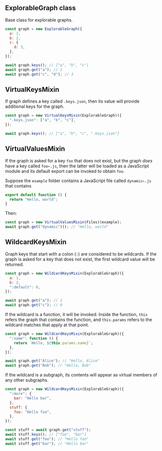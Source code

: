 ## ExplorableGraph class

Base class for explorable graphs.

```js
const graph = new ExplorableGraph({
  a: 1,
  b: 2,
  c: {
    d: 3,
  },
});

await graph.keys(); // ["a", "b", "c"]
await graph.get("a"); // 1
await graph.get("c", "d"); // 3
```

## VirtualKeysMixin

If graph defines a key called `.keys.json`, then its value will provide additional keys for the graph.

```js
const graph = new VirtualKeysMixin(ExplorableGraph)({
  ".keys.json": ["a", "b", "c"],
});

await graph.keys(); // ["a", "b", "c", ".keys.json"]
```

## VirtualValuesMixin

If the graph is asked for a key `foo` that does not exist, but the graph _does_ have a key called `foo←.js`, then the latter will be loaded as a JavaScript module and its default export can be invoked to obtain `foo`.

Suppose the `example` folder contains a JavaScript file called `dynamic←.js` that contains

```js
export default function () {
  return "Hello, world";
}
```

Then:

```js
const graph = new VirtualValuesMixin(Files)(example);
await graph.get("dynamic")(); // "Hello, world"
```

## WildcardKeysMixin

Graph keys that start with a colon (`:`) are considered to be wildcards. If the graph is asked for a key that does not exist, the first wildcard value will be returned.

```js
const graph = new WildcardKeysMixin(ExplorableGraph)({
  a: 1,
  b: 2,
  ":default": 0,
});

await graph.get("a"); // 1
await graph.get("c"); // 0
```

If the wildcard is a function, it will be invoked. Inside the function, `this` refers the graph that contains the function, and `this.params` refers to the wildcard matches that apply at that point.

```js
const graph = new WildcardKeysMixin(ExplorableGraph)({
  ":name": function () {
    return `Hello, ${this.params.name}`;
  },
});

await graph.get("Alice"); // "Hello, Alice"
await graph.get("Bob"); // "Hello, Bob"
```

If the wildcard is a subgraph, its contents will appear as virtual members of any other subgraphs.

```js
const graph = new WildcardKeysMixin(ExplorableGraph)({
  ":more": {
    bar: "Hello bar",
  },
  stuff: {
    foo: "Hello foo",
  },
});

const stuff = await graph.get("stuff");
await stuff.keys(); // ["foo", "bar"]
await stuff.get("foo"); // "Hello foo"
await stuff.get("bar"); // "Hello bar"
```
